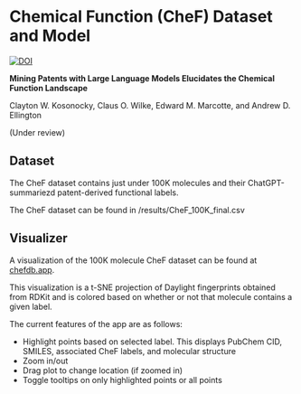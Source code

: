 # Chemical Function (CheF) Dataset and Model

[![DOI](https://zenodo.org/badge/656230513.svg)](https://zenodo.org/badge/latestdoi/656230513)

**Mining Patents with Large Language Models Elucidates the Chemical Function Landscape**

Clayton W. Kosonocky, Claus O. Wilke, Edward M. Marcotte, and Andrew D. Ellington

(Under review)


## Dataset

The CheF dataset contains just under 100K molecules and their ChatGPT-summariezd patent-derived functional labels.

The CheF dataset can be found in /results/CheF_100K_final.csv


## Visualizer

A visualization of the 100K molecule CheF dataset can be found at [chefdb.app](https://chefdb.app).

This visualization is a t-SNE projection of Daylight fingerprints obtained from RDKit and is colored based on whether or not that molecule contains a given label.

The current features of the app are as follows:
- Highlight points based on selected label. This displays PubChem CID, SMILES, associated CheF labels, and molecular structure
- Zoom in/out
- Drag plot to change location (if zoomed in)
- Toggle tooltips on only highlighted points or all points
